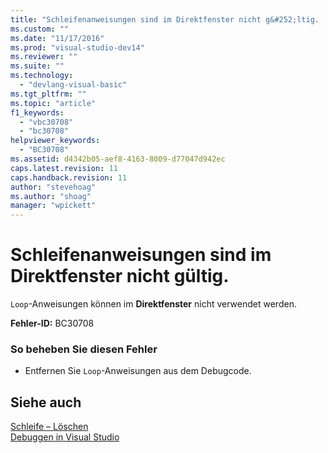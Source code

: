 ```yaml
---
title: "Schleifenanweisungen sind im Direktfenster nicht g&#252;ltig. | Microsoft Docs"
ms.custom: ""
ms.date: "11/17/2016"
ms.prod: "visual-studio-dev14"
ms.reviewer: ""
ms.suite: ""
ms.technology: 
  - "devlang-visual-basic"
ms.tgt_pltfrm: ""
ms.topic: "article"
f1_keywords: 
  - "vbc30708"
  - "bc30708"
helpviewer_keywords: 
  - "BC30708"
ms.assetid: d4342b05-aef8-4163-8009-d77047d942ec
caps.latest.revision: 11
caps.handback.revision: 11
author: "stevehoag"
ms.author: "shoag"
manager: "wpickett"
---
```

# Schleifenanweisungen sind im Direktfenster nicht g&#252;ltig.
`Loop`\-Anweisungen können im **Direktfenster** nicht verwendet werden.  
  
 **Fehler\-ID:** BC30708  
  
### So beheben Sie diesen Fehler  
  
-   Entfernen Sie `Loop`\-Anweisungen aus dem Debugcode.  
  
## Siehe auch  
 [Schleife – Löschen](http://msdn.microsoft.com/de-de/707e1afe-71d1-4ebd-83fd-3fa6a8e38e57)   
 [Debuggen in Visual Studio](/visual-studio/debugger/debugging-in-visual-studio)